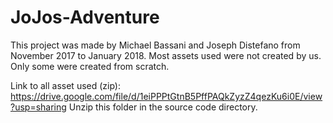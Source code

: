 # JoJos-Adventure
This project was made by Michael Bassani and Joseph Distefano from November 2017 to January 2018. 
Most assets used were not created by us. Only some were created from scratch. 

Link to all asset used (zip): https://drive.google.com/file/d/1eiPPPtGtnB5PffPAQkZyzZ4qezKu6i0E/view?usp=sharing
Unzip this folder in the source code directory.
